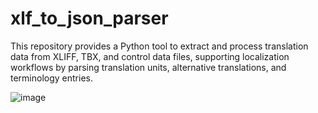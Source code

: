 # xlf_to_json_parser
This repository provides a Python tool to extract and process translation data from XLIFF, TBX, and control data files, supporting localization workflows by parsing translation units, alternative translations, and terminology entries.

![image](https://github.com/user-attachments/assets/e477254f-bae7-4d39-94a7-e799f4f5622d)
